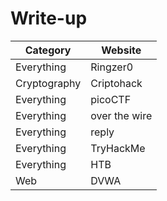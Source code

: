 # Write-up

Category | Website
-- | --
Everything | Ringzer0
Cryptography | Criptohack
Everything | picoCTF
Everything | over the wire
Everything | reply
Everything | TryHackMe
Everything | HTB
Web | DVWA
